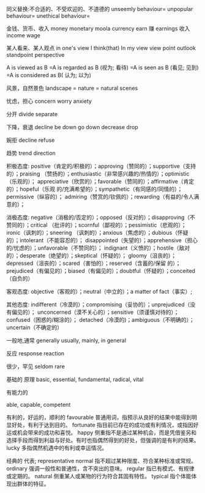 
同义替换:不合适的、不受欢迎的、不道德的
unseemly  behaviour=
unpopular behaviour=
unethical behaviour=



金钱、货币、收入
money
monetary
moola
currency
earn 赚
earnings 收入
income
wage


某人看来、某人观点
in one's view
I think(that)
In my view
view point
outlook 
standpoint
perspective



A is viewed as B 
=A is regarded as B (视为; 看待)
=A is seen as B (看见; 见到)
=A is considered as B( 认为; 以为)

风景，自然景色
landscape 
= nature
= natural scenes



忧虑，担心 
concern
worry
anxiety


分开
divide
separate

下降，衰退 
decline
 be down
 go down
 decrease
 drop

婉拒
decline
refuse


趋势
trend
direction








积极态度:
positive（肯定的/积极的）；approving（赞同的）；supportive（支持的）；praising
（赞扬的）；enthusiastic（非常感兴趣的/热情的）；optimistic（乐观的）；
appreciative（欣赏的）；favorable（赞同的）；affirmative（肯定的）；hopeful（乐观
的/充满希望的）；sympathetic（有同感的/同情的）；permissive（纵容的）；
admiring（赞赏的/钦佩的）；rewarding（有益的/令人满意的）；


消极态度:
negative（消极的/否定的）；opposed（反对的）；disapproving（不赞同的）；critical
（批评的）；scornful（鄙视的）；pessimistic（悲观的）；ironic（讽刺的）；sneering
（讽刺的）；anxious（焦虑的）；dubious（怀疑的）；intolerant（不能容忍的）；
disappointed（失望的）；apprehensive（担心的/忧虑的）；unfavorable（不赞同的）；
indignant（义愤的）；hostile（敌对的）；desperate（绝望的）；skeptical（怀疑的）；
gloomy（沮丧的）；depressed（沮丧的）；scared（害怕的）；reserved（含蓄的/保留
的）；prejudiced（有偏见的）；biased（有偏见的）；doubtful（怀疑的）；conceited
（自负的）

客观态度:
objective（客观的）；neutral（中立的）；a matter of fact（事实）;


其他态度:
indifferent（冷漠的）；compromising（妥协的）；unprejudiced（没有偏见的）；
unconcerned（漠不关心的）；sensitive（须谨慎对待的）；confused（困惑的/糊涂的）；
detached（冷漠的)；ambiguous（不明确的）；uncertain（不确定的）



一般地,通常
generally
usually,
mainly,
in general




反应
response
reaction



很少，罕见
seldom
rare


基础的 原理
basic,
essential,
fundamental, 
radical, 
vital 



有能力的

able, 
capable, 
competent 


有利的，好运的，顺利的
favourable 普通用词，指预示从良好的结果中能得到明显好处，有利于达到目的。
fortunate 指目前已存在的成功或有利情况，或指因好运或机会带来的成功和喜悦。
happy 侧重指不是通过某种机会，而是凭借鉴另和选择手段而得到利益与好处。有时也指偶然得到的好处，但强调的是有利的结果。
lucky 多指偶然机遇中的有利或幸运情况。



经典的 代表;
representative
normal 指不超过某种限度、符合某种标准或常规。
ordinary 强调一般性和普通性，含不突出的意味。
regular 指已有模式、有规律或定期的。
natural 侧重某人或某物的行为符合其固有特性。
typical 指个体能体现出群体的特征。








